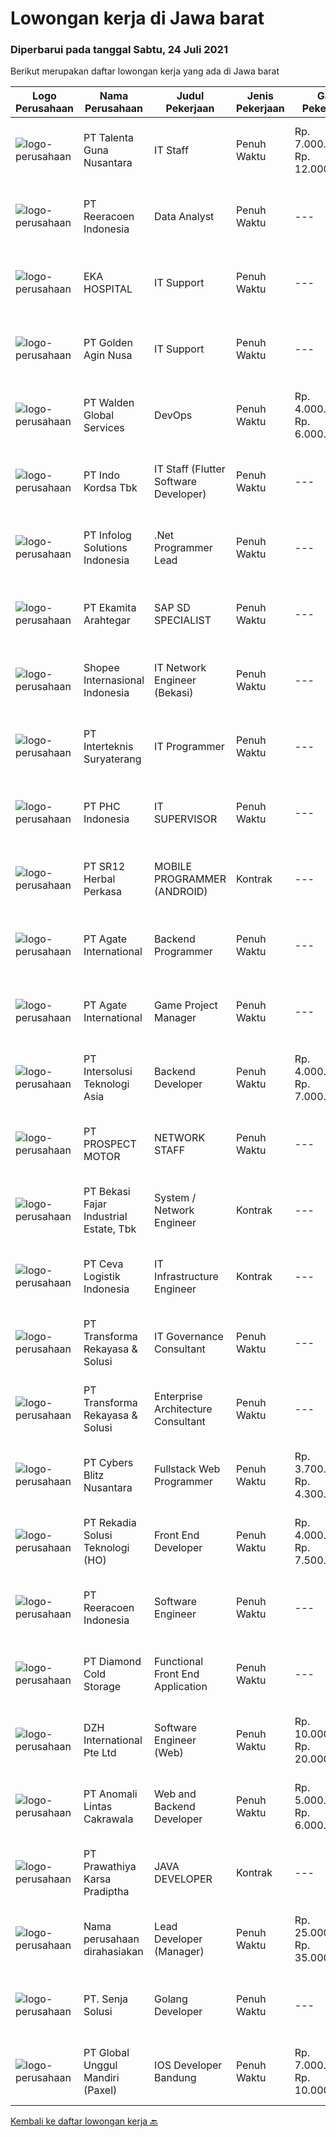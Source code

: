 
  # Lowongan kerja di Jawa barat

  ### Diperbarui pada tanggal Sabtu, 24 Juli 2021

  Berikut merupakan daftar lowongan kerja yang ada di Jawa barat

  |Logo Perusahaan | Nama Perusahaan | Judul Pekerjaan | Jenis Pekerjaan | Gaji Pekerjaan | Lokasi | Deskripsi | Tanggal diunggah | Pranala |
  | -------------- | --------------- | --------------- | --------- | --------- | -------------- | ------- | ----------- | ----------- |
  |![logo-perusahaan](https://image-service-cdn.seek.com.au/a0ba05a4c62f74dc0053c7d5be4b6b61a7c45e4d/ee4dce1061f3f616224767ad58cb2fc751b8d2dc)|PT Talenta Guna Nusantara|IT Staff|Penuh Waktu|Rp. 7.000.000-Rp. 12.000.000|Jakarta Raya|Administer &amp; maintain  Website &amp; all related Mobile &amp; Web services of the Company...|Jumat, 23 Juli 2021|https://www.jobstreet.co.id/id/job/it-staff-3584321?token=0~24351330-1953-442c-a790-16196ee0768f&sectionRank=1&jobId=jobstreet-id-job-3584321|
|![logo-perusahaan](https://image-service-cdn.seek.com.au/937201ecb5f79152c7101de1a55ef90302a01e10/ee4dce1061f3f616224767ad58cb2fc751b8d2dc)|PT Reeracoen Indonesia|Data Analyst|Penuh Waktu|---|Bandung|DATA ANALYST (BANDUNG) [49740] COMPANY CATEGORY : Medical/Healthcare ServiceJOB SUMMARY : Maintaining our current warehouse infrastructure...|Jumat, 23 Juli 2021|https://www.jobstreet.co.id/id/job/data-analyst-3583742?token=0~24351330-1953-442c-a790-16196ee0768f&sectionRank=2&jobId=jobstreet-id-job-3583742|
|![logo-perusahaan](https://image-service-cdn.seek.com.au/da4ab936722ba3810d001fb0bfef6b5e09bcd624/ee4dce1061f3f616224767ad58cb2fc751b8d2dc)|EKA HOSPITAL|IT Support|Penuh Waktu|---|Cileungsi|Responsibilities: Maintains the computer network of all types of organizations, providing technical support and ensuring the whole company. Monitors...|Jumat, 23 Juli 2021|https://www.jobstreet.co.id/id/job/it-support-3584291?token=0~24351330-1953-442c-a790-16196ee0768f&sectionRank=3&jobId=jobstreet-id-job-3584291|
|![logo-perusahaan](https://image-service-cdn.seek.com.au/a826dc15b873c4fc76413245dec63e6dd652b959/ee4dce1061f3f616224767ad58cb2fc751b8d2dc)|PT Golden Agin Nusa|IT Support|Penuh Waktu|---|Citeureup|Persyaratan: Pendidikan minimal D3/S1 Pengalaman minimal 2 tahun untuk posisi yang sama Menguasai software windows Menguasai LAN / WAN Mengatasi...|Kamis, 22 Juli 2021|https://www.jobstreet.co.id/id/job/it-support-3582561?token=0~24351330-1953-442c-a790-16196ee0768f&sectionRank=4&jobId=jobstreet-id-job-3582561|
|![logo-perusahaan](https://image-service-cdn.seek.com.au/e410194cb2af81425b5b39b402f340d9eac840ee/ee4dce1061f3f616224767ad58cb2fc751b8d2dc)|PT Walden Global Services|DevOps|Penuh Waktu|Rp. 4.000.000-Rp. 6.000.000|Bandung|Key Responsibilities  Setup and maintenance servers linux and windows server.  Provide support (email, live chat) for end-user issues.  Mitigate and...|Jumat, 23 Juli 2021|https://www.jobstreet.co.id/id/job/devops-3578026?token=0~24351330-1953-442c-a790-16196ee0768f&sectionRank=5&jobId=jobstreet-id-job-3578026|
|![logo-perusahaan](https://image-service-cdn.seek.com.au/2edb1a76a77d108802f818569091386caf294b49/ee4dce1061f3f616224767ad58cb2fc751b8d2dc)|PT Indo Kordsa Tbk|IT Staff (Flutter Software Developer)|Penuh Waktu|---|Citeureup|Job Description Administer &amp; maintain Indo Kordsa Website &amp; all related Mobile &amp; Web services of the Company Analyzing users’...|Jumat, 23 Juli 2021|https://www.jobstreet.co.id/id/job/it-staff-flutter-software-developer-3574676?token=0~24351330-1953-442c-a790-16196ee0768f&sectionRank=6&jobId=jobstreet-id-job-3574676|
|![logo-perusahaan](https://image-service-cdn.seek.com.au/1d21ca4daf4f72fb4e90608460a8bf4a720d1b14/ee4dce1061f3f616224767ad58cb2fc751b8d2dc)|PT Infolog Solutions Indonesia|.Net Programmer Lead|Penuh Waktu|---|Jakarta Barat|About Us: Infolog is a Singapore Software &amp; Consultancy Company focuses in Warehouse Management System &amp; Transport System as well Warehouse...|Jumat, 23 Juli 2021|https://www.jobstreet.co.id/id/job/net-programmer-lead-3584417?token=0~24351330-1953-442c-a790-16196ee0768f&sectionRank=7&jobId=jobstreet-id-job-3584417|
|![logo-perusahaan](https://image-service-cdn.seek.com.au/2d08a11a433d90f4eb0448b568bbe86ccbb06554/ee4dce1061f3f616224767ad58cb2fc751b8d2dc)|PT Ekamita Arahtegar|SAP SD SPECIALIST|Penuh Waktu|---|Bekasi|Job Descriptions : Facilitate the implementation, roll-outs and support of SAP SD Perform detailed analysis of complex business process requirements...|Jumat, 23 Juli 2021|https://www.jobstreet.co.id/id/job/sap-sd-specialist-3584437?token=0~24351330-1953-442c-a790-16196ee0768f&sectionRank=8&jobId=jobstreet-id-job-3584437|
|![logo-perusahaan](https://image-service-cdn.seek.com.au/fdd388d7c0660b20f42d51ac7a110a26e88e3d6c/ee4dce1061f3f616224767ad58cb2fc751b8d2dc)|Shopee Internasional Indonesia|IT Network Engineer (Bekasi)|Penuh Waktu|---|Bekasi|Job Description: Responsible for the installation, maintenance, and evaluation of network systems and communications equipment. Participates in...|Kamis, 22 Juli 2021|https://www.jobstreet.co.id/id/job/it-network-engineer-bekasi-3583310?token=0~24351330-1953-442c-a790-16196ee0768f&sectionRank=9&jobId=jobstreet-id-job-3583310|
|![logo-perusahaan](https://image-service-cdn.seek.com.au/47114592a943270280ac86cba4931f5b9b954222/ee4dce1061f3f616224767ad58cb2fc751b8d2dc)|PT Interteknis Suryaterang|IT Programmer|Penuh Waktu|---|Depok|Job Qualification: Minimum Bachelor Degree of Technology Information from reputable university Minimum 5 years working experiences in a relevant job...|Rabu, 21 Juli 2021|https://www.jobstreet.co.id/id/job/it-programmer-3576561?token=0~24351330-1953-442c-a790-16196ee0768f&sectionRank=10&jobId=jobstreet-id-job-3576561|
|![logo-perusahaan](https://image-service-cdn.seek.com.au/9e9478287dd87ad74b8ae983c38ff613f668d651/ee4dce1061f3f616224767ad58cb2fc751b8d2dc)|PT PHC Indonesia|IT SUPERVISOR|Penuh Waktu|---|Bekasi|Qualification: Minimum S1 – Computer Science / Information Technology Good knowledge and experience in SAP S/4HANA (Basis and Functional: MM, SD,...|Jumat, 23 Juli 2021|https://www.jobstreet.co.id/id/job/it-supervisor-3583788?token=0~24351330-1953-442c-a790-16196ee0768f&sectionRank=11&jobId=jobstreet-id-job-3583788|
|![logo-perusahaan](https://image-service-cdn.seek.com.au/22049e20562d96d0e6f3a7839a4780900a5cbbf5/ee4dce1061f3f616224767ad58cb2fc751b8d2dc)|PT SR12 Herbal Perkasa|MOBILE PROGRAMMER (ANDROID)|Kontrak|---|Bogor|Deskripsi pekerjaan:- Membuat aplikasi mobile berbasis android- Menyelesaikan tugas pembuatan program sesuai dengan target waktu yang disepakati.-...|Kamis, 22 Juli 2021|https://www.jobstreet.co.id/id/job/mobile-programmer-android-3576929?token=0~24351330-1953-442c-a790-16196ee0768f&sectionRank=12&jobId=jobstreet-id-job-3576929|
|![logo-perusahaan](https://image-service-cdn.seek.com.au/b344c8e9daef8e31a822aeead4ce3b24a02e7bfd/ee4dce1061f3f616224767ad58cb2fc751b8d2dc)|PT Agate International|Backend Programmer|Penuh Waktu|---|Bandung|RESPONSIBILITIES   Develop a backend services as part of gamification process (learning, advertising, on-ground activity, etc)  Design and implement...|Kamis, 22 Juli 2021|https://www.jobstreet.co.id/id/job/backend-programmer-3583370?token=0~24351330-1953-442c-a790-16196ee0768f&sectionRank=13&jobId=jobstreet-id-job-3583370|
|![logo-perusahaan](https://image-service-cdn.seek.com.au/b344c8e9daef8e31a822aeead4ce3b24a02e7bfd/ee4dce1061f3f616224767ad58cb2fc751b8d2dc)|PT Agate International|Game Project Manager|Penuh Waktu|---|Bandung|RESPONSIBILITIES Coordinate development team that consists of different disciplines: art, game design, technical, etc. Make sure the game project is...|Kamis, 22 Juli 2021|https://www.jobstreet.co.id/id/job/game-project-manager-3583303?token=0~24351330-1953-442c-a790-16196ee0768f&sectionRank=14&jobId=jobstreet-id-job-3583303|
|![logo-perusahaan](https://image-service-cdn.seek.com.au/f715d3e393651de2fe5a9214d72612dd30f629b2/ee4dce1061f3f616224767ad58cb2fc751b8d2dc)|PT Intersolusi Teknologi Asia|Backend Developer|Penuh Waktu|Rp. 4.000.000-Rp. 7.000.000|Jakarta Raya|Responsibilities:Your duties will include (but will not be limited to): Performing or directing website updates. Developing, maintaining and...|Jumat, 23 Juli 2021|https://www.jobstreet.co.id/id/job/backend-developer-3584205?token=0~24351330-1953-442c-a790-16196ee0768f&sectionRank=15&jobId=jobstreet-id-job-3584205|
|![logo-perusahaan](https://image-service-cdn.seek.com.au/904fdf047637a32722a09f0099cc0e906ab35f75/ee4dce1061f3f616224767ad58cb2fc751b8d2dc)|PT PROSPECT MOTOR|NETWORK STAFF|Penuh Waktu|---|Cikarang|Set the direction of general IT strategy. Manage and reduce IT risks. Distributing IT projects. Design and implement of systems, network configuration...|Rabu, 21 Juli 2021|https://www.jobstreet.co.id/id/job/network-staff-3581808?token=0~24351330-1953-442c-a790-16196ee0768f&sectionRank=16&jobId=jobstreet-id-job-3581808|
|![logo-perusahaan](https://image-service-cdn.seek.com.au/1926c5834829c0437986d9fec23e97dc447f4c07/ee4dce1061f3f616224767ad58cb2fc751b8d2dc)|PT Bekasi Fajar Industrial Estate, Tbk|System / Network Engineer|Kontrak|---|Jakarta Raya|JOB DESCRIPTION : Conduct server configuration for applications Responsible for unit penetration testing to identify performance Plan, analyze,...|Kamis, 22 Juli 2021|https://www.jobstreet.co.id/id/job/system-network-engineer-3583514?token=0~24351330-1953-442c-a790-16196ee0768f&sectionRank=17&jobId=jobstreet-id-job-3583514|
|![logo-perusahaan](https://image-service-cdn.seek.com.au/86a450b2c0096c10aa676e601a6b7275a16e06fc/ee4dce1061f3f616224767ad58cb2fc751b8d2dc)|PT Ceva Logistik Indonesia|IT Infrastructure Engineer|Kontrak|---|Jakarta Raya|We are looking candidates with contract term, who will take great care of our computer systems as well as our network; who is enthusiast in exploring...|Kamis, 22 Juli 2021|https://www.jobstreet.co.id/id/job/it-infrastructure-engineer-3583003?token=0~24351330-1953-442c-a790-16196ee0768f&sectionRank=18&jobId=jobstreet-id-job-3583003|
|![logo-perusahaan](https://image-service-cdn.seek.com.au/8ac4f6816c96d0d4b07ccd8973c6b820fc6c70e4/ee4dce1061f3f616224767ad58cb2fc751b8d2dc)|PT Transforma Rekayasa & Solusi|IT Governance Consultant|Penuh Waktu|---|Jakarta Raya|TRANSFORMA merupakan perusahaan konsultasi IT khususnya terkait dengan bidang Digital Transformation, Enterprise Architecture, IT GRC (Governance,...|Rabu, 21 Juli 2021|https://www.jobstreet.co.id/id/job/it-governance-consultant-3581565?token=0~24351330-1953-442c-a790-16196ee0768f&sectionRank=19&jobId=jobstreet-id-job-3581565|
|![logo-perusahaan](https://image-service-cdn.seek.com.au/8ac4f6816c96d0d4b07ccd8973c6b820fc6c70e4/ee4dce1061f3f616224767ad58cb2fc751b8d2dc)|PT Transforma Rekayasa & Solusi|Enterprise Architecture Consultant|Penuh Waktu|---|Jakarta Raya|TRANSFORMA merupakan perusahaan konsultasi IT khususnya terkait dengan bidang Digital Transformation, Enterprise Architecture, IT GRC (Governance,...|Rabu, 21 Juli 2021|https://www.jobstreet.co.id/id/job/enterprise-architecture-consultant-3581567?token=0~24351330-1953-442c-a790-16196ee0768f&sectionRank=20&jobId=jobstreet-id-job-3581567|
|![logo-perusahaan](https://image-service-cdn.seek.com.au/3e2e4c4d4c011dd17580433620f560a3a0047aca/ee4dce1061f3f616224767ad58cb2fc751b8d2dc)|PT Cybers Blitz Nusantara|Fullstack Web Programmer|Penuh Waktu|Rp. 3.700.000-Rp. 4.300.000|Bandung|Persyaratan: Minimal lulusan SMK atau sederajat Menguasai bahasa pemrograman PHP Menguasai Framework PHP YII/CI/Laravel lebih diutamakan Menguasai...|Kamis, 22 Juli 2021|https://www.jobstreet.co.id/id/job/fullstack-web-programmer-3575927?token=0~24351330-1953-442c-a790-16196ee0768f&sectionRank=21&jobId=jobstreet-id-job-3575927|
|![logo-perusahaan](https://image-service-cdn.seek.com.au/37d31ec8b68451e9795e6b4ca33cebfafea51e4b/ee4dce1061f3f616224767ad58cb2fc751b8d2dc)|PT Rekadia Solusi Teknologi (HO)|Front End Developer|Penuh Waktu|Rp. 4.000.000-Rp. 7.500.000|Bandung|Job Description Doing front-end development according to the test case Synchronize branches according to project needs Attending a meeting according...|Jumat, 23 Juli 2021|https://www.jobstreet.co.id/id/job/front-end-developer-3574393?token=0~24351330-1953-442c-a790-16196ee0768f&sectionRank=22&jobId=jobstreet-id-job-3574393|
|![logo-perusahaan](https://image-service-cdn.seek.com.au/937201ecb5f79152c7101de1a55ef90302a01e10/ee4dce1061f3f616224767ad58cb2fc751b8d2dc)|PT Reeracoen Indonesia|Software Engineer|Penuh Waktu|---|Jakarta Raya|SOFTWARE ENGINEER (BATAM) [49352] COMPANY CATEGORY: IT JOB SUMMARY:You are expected to take on more challenging tasks including: Design, build and...|Jumat, 23 Juli 2021|https://www.jobstreet.co.id/id/job/software-engineer-3583794?token=0~24351330-1953-442c-a790-16196ee0768f&sectionRank=23&jobId=jobstreet-id-job-3583794|
|![logo-perusahaan](https://image-service-cdn.seek.com.au/6d56383b0316bf97f26e28d2c030d8c39fd1c836/ee4dce1061f3f616224767ad58cb2fc751b8d2dc)|PT Diamond Cold Storage|Functional Front End Application|Penuh Waktu|---|Bekasi|Responsibilities : Documenting business case, terms of references and project specification system Define and prepare document project or product...|Kamis, 22 Juli 2021|https://www.jobstreet.co.id/id/job/functional-front-end-application-3582507?token=0~24351330-1953-442c-a790-16196ee0768f&sectionRank=24&jobId=jobstreet-id-job-3582507|
|![logo-perusahaan](https://image-service-cdn.seek.com.au/5d9fc84301ede6d517542e964f372c34168150dc/ee4dce1061f3f616224767ad58cb2fc751b8d2dc)|DZH International Pte Ltd|Software Engineer (Web)|Penuh Waktu|Rp. 10.000.000-Rp. 20.000.000|Bandung|Our company provides advance equity trading systems to majority of the financial broking firms in Singapore &amp; Malaysia. Our clients also involve...|Jumat, 23 Juli 2021|https://www.jobstreet.co.id/id/job/software-engineer-web-8658140/origin/sg?token=0~24351330-1953-442c-a790-16196ee0768f&sectionRank=25&jobId=jobstreet-sg-job-8658140|
|![logo-perusahaan](https://image-service-cdn.seek.com.au/f77a4a4b1a9cbdd3c7f1497a2676b3a94c4a19d4/ee4dce1061f3f616224767ad58cb2fc751b8d2dc)|PT Anomali Lintas Cakrawala|Web and Backend Developer|Penuh Waktu|Rp. 5.000.000-Rp. 6.000.000|Bekasi|Job Description: Develop and maintain Web Application and Backend API system using industry best practices. Cooperate with team to achieve the given...|Jumat, 23 Juli 2021|https://www.jobstreet.co.id/id/job/web-and-backend-developer-3583994?token=0~24351330-1953-442c-a790-16196ee0768f&sectionRank=26&jobId=jobstreet-id-job-3583994|
|![logo-perusahaan](https://image-service-cdn.seek.com.au/25f275779d2d36a25f086ac9b1c5b5be868683f6/ee4dce1061f3f616224767ad58cb2fc751b8d2dc)|PT Prawathiya Karsa Pradiptha|JAVA DEVELOPER|Kontrak|---|Jakarta Selatan|Minimum 1 year experiences as Java Programmer Familiar with PostgreSQL and MySQL Understanding SQL Developement and Design skill Understanding OOP...|Jumat, 23 Juli 2021|https://www.jobstreet.co.id/id/job/java-developer-3574362?token=0~24351330-1953-442c-a790-16196ee0768f&sectionRank=27&jobId=jobstreet-id-job-3574362|
|![logo-perusahaan](https://us.123rf.com/450wm/pavelstasevich/pavelstasevich1811/pavelstasevich181101027/112815900-stock-vector-no-image-available-icon-flat-vector.jpg?ver=6)|Nama perusahaan dirahasiakan|Lead Developer (Manager)|Penuh Waktu|Rp. 25.000.000-Rp. 35.000.000|Bali|Ensure that the team continues to deliver high-quality results that satisfy clients' and partners' web technology needs. Foster a culture of...|Rabu, 21 Juli 2021|https://www.jobstreet.co.id/id/job/lead-developer-manager-3581571?token=0~24351330-1953-442c-a790-16196ee0768f&sectionRank=28&jobId=jobstreet-id-job-3581571|
|![logo-perusahaan](https://image-service-cdn.seek.com.au/99211460ddfbe1ca45d1083d5ea115d6020bae3c/ee4dce1061f3f616224767ad58cb2fc751b8d2dc)|PT. Senja Solusi|Golang Developer|Penuh Waktu|---|Jakarta Raya|We are looking for a great Go developer with a strong understanding of how best to leverage and exploit the language’s unique paradigms, idioms, and...|Kamis, 22 Juli 2021|https://www.jobstreet.co.id/id/job/golang-developer-3582597?token=0~24351330-1953-442c-a790-16196ee0768f&sectionRank=29&jobId=jobstreet-id-job-3582597|
|![logo-perusahaan](https://image-service-cdn.seek.com.au/994a9ba0c6e2c59882142c289c76b46236980b37/ee4dce1061f3f616224767ad58cb2fc751b8d2dc)|PT Global Unggul Mandiri (Paxel)|IOS Developer Bandung|Penuh Waktu|Rp. 7.000.000-Rp. 10.000.000|Bandung|Competencies: Ios Programming , Xcode, Swift Familiar with Git is a must  Maps and GeoLocation API/Library service is a plus Attributes: Excellent...|Kamis, 22 Juli 2021|https://www.jobstreet.co.id/id/job/ios-developer-bandung-3577129?token=0~24351330-1953-442c-a790-16196ee0768f&sectionRank=30&jobId=jobstreet-id-job-3577129|


  [Kembali ke daftar lowongan kerja 🔙](../README.md#daftar-lowongan-kerja)
  